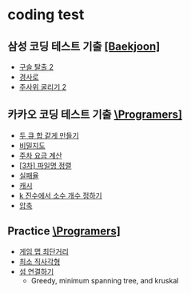 # coding test

## 삼성 코딩 테스트 기출 [\[Baekjoon\]](https://www.acmicpc.net/workbook/view/1152)

- [구슬 탈출 2](https://www.acmicpc.net/problem/13460)
- [경사로](https://www.acmicpc.net/problem/14890)
- [주사위 굴리기 2](https://www.acmicpc.net/problem/23288)

## 카카오 코딩 테스트 기출 [\Programers\]](https://school.programmers.co.kr/learn/challenges?page=1&partIds=31236%2C25448%2C20069%2C17214%2C12286%2C9317%2C22586%2C18498%2C17931%2C300%2C301)

- [두 큐 합 같게 만들기](https://school.programmers.co.kr/learn/courses/30/lessons/118667)
- [비밀지도](https://school.programmers.co.kr/learn/courses/30/lessons/17681)
- [주차 요금 계산](https://school.programmers.co.kr/learn/courses/30/lessons/92341)
- [\[3차\] 파일명 정렬](https://school.programmers.co.kr/learn/courses/30/lessons/17686#)
- [실패율](https://school.programmers.co.kr/learn/courses/30/lessons/42889)
- [캐시](https://school.programmers.co.kr/learn/courses/30/lessons/17680)
- [k 진수에서 소수 개수 정하기](https://school.programmers.co.kr/learn/courses/30/lessons/92335)
- [압축](https://school.programmers.co.kr/learn/courses/30/lessons/17684)

## Practice [\Programers\]](https://school.programmers.co.kr/learn/challenges?order=acceptance_desc&partIds=31236%2C25448%2C20069%2C17214%2C12286%2C9317%2C22586%2C18498%2C17931%2C300%2C301)

- [게임 맵 최단거리](https://school.programmers.co.kr/learn/courses/30/lessons/1844)
- [최소 직사각형](https://school.programmers.co.kr/learn/courses/30/lessons/86491)
- [섬 연결하기](https://school.programmers.co.kr/learn/courses/30/lessons/42861)
  - Greedy, minimum spanning tree, and kruskal
